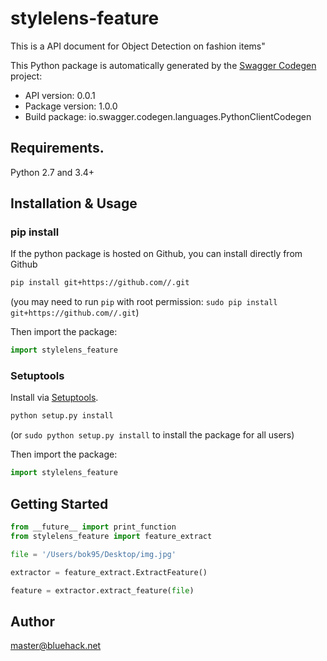 # stylelens-feature
This is a API document for Object Detection on fashion items\"

This Python package is automatically generated by the [Swagger Codegen](https://github.com/swagger-api/swagger-codegen) project:

- API version: 0.0.1
- Package version: 1.0.0
- Build package: io.swagger.codegen.languages.PythonClientCodegen

## Requirements.

Python 2.7 and 3.4+

## Installation & Usage
### pip install

If the python package is hosted on Github, you can install directly from Github

```sh
pip install git+https://github.com//.git
```
(you may need to run `pip` with root permission: `sudo pip install git+https://github.com//.git`)

Then import the package:
```python
import stylelens_feature 
```

### Setuptools

Install via [Setuptools](http://pypi.python.org/pypi/setuptools).

```sh
python setup.py install
```
(or `sudo python setup.py install` to install the package for all users)

Then import the package:
```python
import stylelens_feature
```

## Getting Started

```python
from __future__ import print_function
from stylelens_feature import feature_extract

file = '/Users/bok95/Desktop/img.jpg'

extractor = feature_extract.ExtractFeature()

feature = extractor.extract_feature(file)
```

## Author
master@bluehack.net

